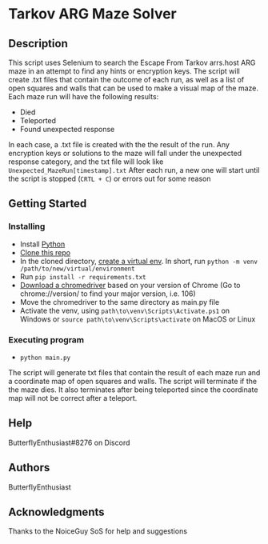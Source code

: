 # Tarkov ARG Maze Solver

## Description
This script uses Selenium to search the Escape From Tarkov arrs.host ARG maze in an attempt to find any hints or encryption keys.
The script will create .txt files that contain the outcome of each run, as well as a list of open squares and walls that can be used to make a visual map of the maze.
Each maze run will have the following results:
- Died
- Teleported
- Found unexpected response

In each case, a .txt file is created with the the result of the run. Any encryption keys or solutions to the maze will fall under the unexpected response category, and the txt file will look like `Unexpected_MazeRun[timestamp].txt`
After each run, a new one will start until the script is stopped (`CRTL + C`) or errors out for some reason

## Getting Started
### Installing

- Install [Python](https://www.python.org/downloads/)
- [Clone this repo](https://docs.github.com/en/repositories/creating-and-managing-repositories/cloning-a-repository)
- In the cloned directory, [create a virtual env](https://docs.python.org/3/library/venv.html). In short, run `python -m venv /path/to/new/virtual/environment`
- Run `pip install -r requirements.txt`
- [Download a chromedriver](https://chromedriver.chromium.org/downloads) based on your version of Chrome (Go to chrome://version/ to find your major version, i.e. 106)
- Move the chromedriver to the same directory as main.py file
- Activate the venv, using `path\to\venv\Scripts\Activate.ps1` on Windows or `source path\to\venv\Scripts\activate` on MacOS or Linux

### Executing program

- `python main.py`

The script will generate txt files that contain the result of each maze run and a coordinate map of open squares and walls.
The script will terminate if the the maze dies. It also terminates after being teleported since the coordinate map will not be correct after a teleport.

## Help

ButterflyEnthusiast#8276 on Discord

## Authors

ButterflyEnthusiast

## Acknowledgments

Thanks to the NoiceGuy SoS for help and suggestions
